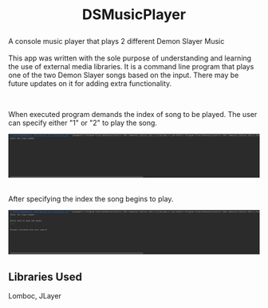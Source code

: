 # <p align="center">DSMusicPlayer</p> 
 A console music player that plays 2 different Demon Slayer Music
 </br></br>
 This app was written with the sole purpose of understanding and learning the use of external media libraries. It is a command line program that plays one of the two    Demon Slayer songs based on the input. There may be future updates on it for adding extra functionality.
 
 </br>
 
 When executed program demands the index of song to be played. The user can specify either "1" or "2" to play the song.
 <p align="center"><img src="https://github.com/Gamedemons/DSMusicPlayer/blob/614b53795b77c85e26673ef6f97b29a54bb2da36/MusicPlayer/src/SharedScreenshot.jpg"></p>
 
 </br>
 After specifying the index the song begins to play.
 </br>
 <p align="center"><img src="MusicPlayer/src/SharedScreenshot2.jpg"></p>
 
 
 
 ## Libraries Used
 Lomboc, JLayer
